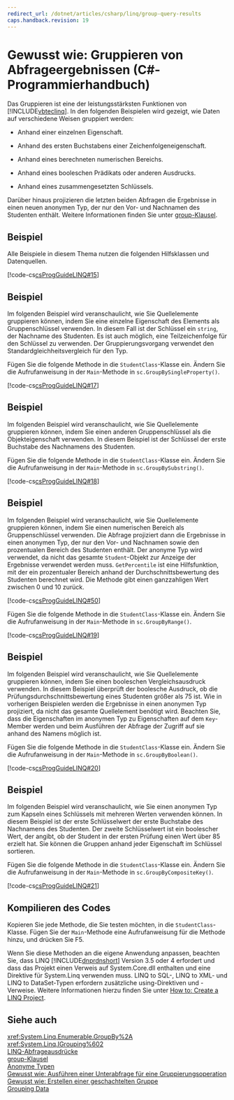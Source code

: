 ```yaml
---
redirect_url: /dotnet/articles/csharp/linq/group-query-results
caps.handback.revision: 19
---
```

# Gewusst wie: Gruppieren von Abfrageergebnissen (C#-Programmierhandbuch)
Das Gruppieren ist eine der leistungsstärksten Funktionen von [!INCLUDE[vbteclinq](../../../csharp/includes/vbteclinq-md.md)].  In den folgenden Beispielen wird gezeigt, wie Daten auf verschiedene Weisen gruppiert werden:  
  
-   Anhand einer einzelnen Eigenschaft.  
  
-   Anhand des ersten Buchstabens einer Zeichenfolgeneigenschaft.  
  
-   Anhand eines berechneten numerischen Bereichs.  
  
-   Anhand eines booleschen Prädikats oder anderen Ausdrucks.  
  
-   Anhand eines zusammengesetzten Schlüssels.  
  
 Darüber hinaus projizieren die letzten beiden Abfragen die Ergebnisse in einen neuen anonymen Typ, der nur den Vor\- und Nachnamen des Studenten enthält.  Weitere Informationen finden Sie unter [group\-Klausel](../../../csharp/language-reference/keywords/group-clause.md).  
  
## Beispiel  
 Alle Beispiele in diesem Thema nutzen die folgenden Hilfsklassen und Datenquellen.  
  
 [!code-cs[csProgGuideLINQ#15](../../../csharp/programming-guide/arrays/codesnippet/csharp/csLINQProgRef/csrefLINQHowTos.cs#15)]  
  
## Beispiel  
 Im folgenden Beispiel wird veranschaulicht, wie Sie Quellelemente gruppieren können, indem Sie eine einzelne Eigenschaft des Elements als Gruppenschlüssel verwenden.  In diesem Fall ist der Schlüssel ein `string`, der Nachname des Studenten.  Es ist auch möglich, eine Teilzeichenfolge für den Schlüssel zu verwenden.  Der Gruppierungsvorgang verwendet den Standardgleichheitsvergleich für den Typ.  
  
 Fügen Sie die folgende Methode in die `StudentClass`\-Klasse ein.  Ändern Sie die Aufrufanweisung in der `Main`\-Methode in `sc.GroupBySingleProperty()`.  
  
 [!code-cs[csProgGuideLINQ#17](../../../csharp/programming-guide/arrays/codesnippet/csharp/csLINQProgRef/csrefLINQHowTos.cs#17)]  
  
## Beispiel  
 Im folgenden Beispiel wird veranschaulicht, wie Sie Quellelemente gruppieren können, indem Sie einen anderen Gruppenschlüssel als die Objekteigenschaft verwenden.  In diesem Beispiel ist der Schlüssel der erste Buchstabe des Nachnamens des Studenten.  
  
 Fügen Sie die folgende Methode in die `StudentClass`\-Klasse ein.  Ändern Sie die Aufrufanweisung in der `Main`\-Methode in `sc.GroupBySubstring()`.  
  
 [!code-cs[csProgGuideLINQ#18](../../../csharp/programming-guide/arrays/codesnippet/csharp/csLINQProgRef/csrefLINQHowTos.cs#18)]  
  
## Beispiel  
 Im folgenden Beispiel wird veranschaulicht, wie Sie Quellelemente gruppieren können, indem Sie einen numerischen Bereich als Gruppenschlüssel verwenden.  Die Abfrage projiziert dann die Ergebnisse in einen anonymen Typ, der nur den Vor\- und Nachnamen sowie den prozentualen Bereich des Studenten enthält.  Der anonyme Typ wird verwendet, da nicht das gesamte `Student`\-Objekt zur Anzeige der Ergebnisse verwendet werden muss.  `GetPercentile` ist eine Hilfsfunktion, mit der ein prozentualer Bereich anhand der Durchschnittsbewertung des Studenten berechnet wird.  Die Methode gibt einen ganzzahligen Wert zwischen 0 und 10 zurück.  
  
 [!code-cs[csProgGuideLINQ#50](../../../csharp/programming-guide/arrays/codesnippet/csharp/csLINQProgRef/csrefLINQHowTos.cs#50)]  
  
 Fügen Sie die folgende Methode in die `StudentClass`\-Klasse ein.  Ändern Sie die Aufrufanweisung in der `Main`\-Methode in `sc.GroupByRange()`.  
  
 [!code-cs[csProgGuideLINQ#19](../../../csharp/programming-guide/arrays/codesnippet/csharp/csLINQProgRef/csrefLINQHowTos.cs#19)]  
  
## Beispiel  
 Im folgenden Beispiel wird veranschaulicht, wie Sie Quellelemente gruppieren können, indem Sie einen booleschen Vergleichsausdruck verwenden.  In diesem Beispiel überprüft der boolesche Ausdruck, ob die Prüfungsdurchschnittsbewertung eines Studenten größer als 75 ist.  Wie in vorherigen Beispielen werden die Ergebnisse in einen anonymen Typ projiziert, da nicht das gesamte Quellelement benötigt wird.  Beachten Sie, dass die Eigenschaften im anonymen Typ zu Eigenschaften auf dem `Key`\-Member werden und beim Ausführen der Abfrage der Zugriff auf sie anhand des Namens möglich ist.  
  
 Fügen Sie die folgende Methode in die `StudentClass`\-Klasse ein.  Ändern Sie die Aufrufanweisung in der `Main`\-Methode in `sc.GroupByBoolean()`.  
  
 [!code-cs[csProgGuideLINQ#20](../../../csharp/programming-guide/arrays/codesnippet/csharp/csLINQProgRef/csrefLINQHowTos.cs#20)]  
  
## Beispiel  
 Im folgenden Beispiel wird veranschaulicht, wie Sie einen anonymen Typ zum Kapseln eines Schlüssels mit mehreren Werten verwenden können.  In diesem Beispiel ist der erste Schlüsselwert der erste Buchstabe des Nachnamens des Studenten.  Der zweite Schlüsselwert ist ein boolescher Wert, der angibt, ob der Student in der ersten Prüfung einen Wert über 85 erzielt hat.  Sie können die Gruppen anhand jeder Eigenschaft im Schlüssel sortieren.  
  
 Fügen Sie die folgende Methode in die `StudentClass`\-Klasse ein.  Ändern Sie die Aufrufanweisung in der `Main`\-Methode in `sc.GroupByCompositeKey()`.  
  
 [!code-cs[csProgGuideLINQ#21](../../../csharp/programming-guide/arrays/codesnippet/csharp/csLINQProgRef/csrefLINQHowTos.cs#21)]  
  
## Kompilieren des Codes  
 Kopieren Sie jede Methode, die Sie testen möchten, in die `StudentClass`\-Klasse.  Fügen Sie der `Main`\-Methode eine Aufrufanweisung für die Methode hinzu, und drücken Sie F5.  
  
 Wenn Sie diese Methoden an die eigene Anwendung anpassen, beachten Sie, dass LINQ [!INCLUDE[dnprdnshort](../../../csharp/getting-started/includes/dnprdnshort-md.md)] Version 3.5 oder 4 erfordert und dass das Projekt einen Verweis auf System.Core.dll enthalten und eine Direktive für System.Linq verwenden muss.  LINQ to SQL\-, LINQ to XML\- und LINQ to DataSet\-Typen erfordern zusätzliche using\-Direktiven und \-Verweise.  Weitere Informationen hierzu finden Sie unter [How to: Create a LINQ Project](../Topic/How%20to:%20Create%20a%20LINQ%20Project.md).  
  
## Siehe auch  
 <xref:System.Linq.Enumerable.GroupBy%2A>   
 <xref:System.Linq.IGrouping%602>   
 [LINQ\-Abfrageausdrücke](../../../csharp/programming-guide/linq-query-expressions/index.md)   
 [group\-Klausel](../../../csharp/language-reference/keywords/group-clause.md)   
 [Anonyme Typen](../../../csharp/programming-guide/classes-and-structs/anonymous-types.md)   
 [Gewusst wie: Ausführen einer Unterabfrage für eine Gruppierungsoperation](../../../csharp/programming-guide/linq-query-expressions/how-to-perform-a-subquery-on-a-grouping-operation.md)   
 [Gewusst wie: Erstellen einer geschachtelten Gruppe](../../../csharp/programming-guide/linq-query-expressions/how-to-create-a-nested-group.md)   
 [Grouping Data](../../../visual-basic/programming-guide/concepts/linq/grouping-data.md)